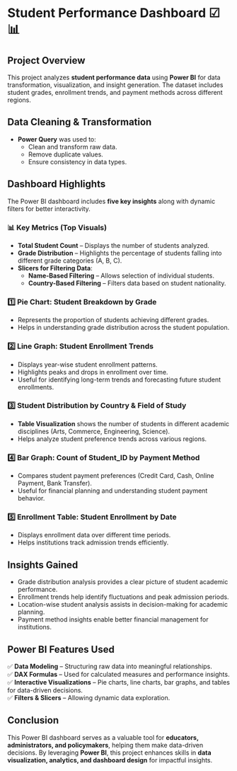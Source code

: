 # Student Performance Dashboard ☑📊

## Project Overview

This project analyzes **student performance data** using **Power BI** for data transformation, visualization, and insight generation. The dataset includes student grades, enrollment trends, and payment methods across different regions.



## Data Cleaning & Transformation

- **Power Query** was used to:
  - Clean and transform raw data.
  - Remove duplicate values.
  - Ensure consistency in data types.

## Dashboard Highlights

The Power BI dashboard includes **five key insights** along with dynamic filters for better interactivity.

### 📊 Key Metrics (Top Visuals)

- **Total Student Count** – Displays the number of students analyzed.
- **Grade Distribution** – Highlights the percentage of students falling into different grade categories (A, B, C).
- **Slicers for Filtering Data**:
  - **Name-Based Filtering** – Allows selection of individual students.
  - **Country-Based Filtering** – Filters data based on student nationality.

### 1️⃣ Pie Chart: Student Breakdown by Grade

- Represents the proportion of students achieving different grades.
- Helps in understanding grade distribution across the student population.

### 2️⃣ Line Graph: Student Enrollment Trends

- Displays year-wise student enrollment patterns.
- Highlights peaks and drops in enrollment over time.
- Useful for identifying long-term trends and forecasting future student enrollments.

### 3️⃣ Student Distribution by Country & Field of Study

- **Table Visualization** shows the number of students in different academic disciplines (Arts, Commerce, Engineering, Science).
- Helps analyze student preference trends across various regions.

### 4️⃣ Bar Graph: Count of Student_ID by Payment Method

- Compares student payment preferences (Credit Card, Cash, Online Payment, Bank Transfer).
- Useful for financial planning and understanding student payment behavior.

### 5️⃣ Enrollment Table: Student Enrollment by Date

- Displays enrollment data over different time periods.
- Helps institutions track admission trends efficiently.

## Insights Gained

- Grade distribution analysis provides a clear picture of student academic performance.
- Enrollment trends help identify fluctuations and peak admission periods.
- Location-wise student analysis assists in decision-making for academic planning.
- Payment method insights enable better financial management for institutions.

## Power BI Features Used
✅ **Data Modeling** – Structuring raw data into meaningful relationships.  
✅ **DAX Formulas** – Used for calculated measures and performance insights.  
✅ **Interactive Visualizations** – Pie charts, line charts, bar graphs, and tables for data-driven decisions.  
✅ **Filters & Slicers** – Allowing dynamic data exploration.  

## Conclusion

This Power BI dashboard serves as a valuable tool for **educators, administrators, and policymakers**, helping them make data-driven decisions. By leveraging **Power BI**, this project enhances skills in **data visualization, analytics, and dashboard design** for impactful insights.

